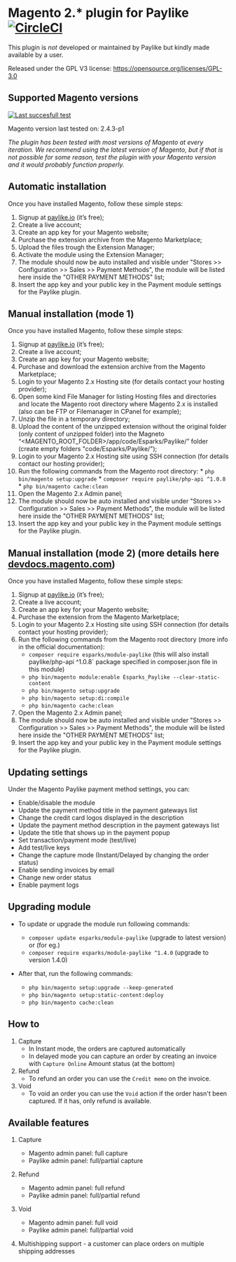 # Magento 2.* plugin for Paylike [![CircleCI](https://circleci.com/gh/paylike/plugin-magento-2.svg?style=shield)](https://circleci.com/gh/paylike/plugin-magento-2)

This plugin is *not* developed or maintained by Paylike but kindly made
available by a user.

Released under the GPL V3 license: https://opensource.org/licenses/GPL-3.0


## Supported Magento versions

[![Last succesfull test](https://log.derikon.ro/api/v1/log/read?tag=magento2&view=svg&label=Magento&key=ecommerce&background=F26322)](https://log.derikon.ro/api/v1/log/read?tag=magento2&view=html)

Magento version last tested on: 2.4.3-p1

*The plugin has been tested with most versions of Magento at every iteration. We recommend using the latest version of Magento, but if that is not possible for some reason, test the plugin with your Magento version and it would probably function properly.*


## Automatic installation

Once you have installed Magento, follow these simple steps:
  1. Signup at [paylike.io](https://paylike.io) (it’s free);
  2. Create a live account;
  3. Create an app key for your Magento website;
  4. Purchase the extension archive from the Magento Marketplace;
  5. Upload the files trough the Extension Manager;
  6. Activate the module using the Extension Manager;
  7. The module should now be auto installed and visible under "Stores >> Configuration >> Sales >> Payment Methods", the module will be listed here inside the "OTHER PAYMENT METHODS" list;
  8. Insert the app key and your public key in the Payment module settings for the Paylike plugin.

## Manual installation (mode 1)

Once you have installed Magento, follow these simple steps:
  1. Signup at [paylike.io](https://paylike.io) (it’s free);
  2. Create a live account;
  3. Create an app key for your Magento website;
  4. Purchase and download the extension archive from the Magento Marketplace;
  5. Login to your Magento 2.x Hosting site (for details contact your hosting provider);
  6. Open some kind File Manager for listing Hosting files and directories and locate the Magento root directory where Magento 2.x is installed (also can be FTP or Filemanager in CPanel for example);
  7. Unzip the file in a temporary directory;
  8. Upload the content of the unzipped extension without the original folder (only content of unzipped folder) into the Magneto “<MAGENTO_ROOT_FOLDER>/app/code/Esparks/Paylike/” folder (create empty folders "code/Esparks/Paylike/");
  9. Login to your Magento 2.x Hosting site using SSH connection (for details contact our hosting provider);
  10. Run the following commands from the Magento root directory:
    * `php bin/magento setup:upgrade`
    * `composer require paylike/php-api ^1.0.8`
    * `php bin/magento cache:clean`
  11. Open the Magento 2.x Admin panel;
  12. The module should now be auto installed and visible under "Stores >> Configuration >> Sales >> Payment Methods", the module will be listed here inside the "OTHER PAYMENT METHODS" list;
  13. Insert the app key and your public key in the Payment module settings for the Paylike plugin.

## Manual installation (mode 2) (more details here [devdocs.magento.com](https://devdocs.magento.com/extensions/install/))

Once you have installed Magento, follow these simple steps:
  1. Signup at [paylike.io](https://paylike.io) (it’s free);
  2. Create a live account;
  3. Create an app key for your Magento website;
  4. Purchase the extension from the Magento Marketplace;
  5. Login to your Magento 2.x Hosting site using SSH connection (for details contact your hosting provider);
  6. Run the following commands from the Magento root directory (more info in the official documentation):
      - `composer require esparks/module-paylike` (this will also install paylike/php-api ^1.0.8` package specified in composer.json file in this module)
      - `php bin/magento module:enable Esparks_Paylike --clear-static-content`
      - `php bin/magento setup:upgrade`
      - `php bin/magento setup:di:compile`
      - `php bin/magento cache:clean`
  6. Open the Magento 2.x Admin panel;
  7. The module should now be auto installed and visible under "Stores >> Configuration >> Sales >> Payment Methods", the module will be listed here inside the "OTHER PAYMENT METHODS" list;
  8. Insert the app key and your public key in the Payment module settings for the Paylike plugin.

## Updating settings

Under the Magento Paylike payment method settings, you can:
  * Enable/disable the module
  * Update the payment method title in the payment gateways list
  * Change the credit card logos displayed in the description
  * Update the payment method description in the payment gateways list
  * Update the title that shows up in the payment popup
  * Set transaction/payment mode (test/live)
  * Add test/live keys
  * Change the capture mode (Instant/Delayed by changing the order status)
  * Enable sending invoices by email
  * Change new order status
  * Enable payment logs

 ## Upgrading module
  * To update or upgrade the module run following commands:
       - `composer update esparks/module-paylike` (upgrade to latest version)<br>
       or (for eg.)
       - `composer require esparks/module-paylike ^1.4.0` (upgrade to version 1.4.0)

  * After that, run the following commands:
      - `php bin/magento setup:upgrade --keep-generated`
      - `php bin/magento setup:static-content:deploy`
      - `php bin/magento cache:clean`

 ## How to

  1. Capture
      * In Instant mode, the orders are captured automatically
      * In delayed mode you can capture an order by creating an invoice with `Capture Online` Amount status (at the bottom)
  2. Refund
      * To refund an order you can use the `Credit memo` on the invoice.
  3. Void
      * To void an order you can use the `Void` action if the order hasn't been captured. If it has, only refund is available.

  ## Available features

  1. Capture
      * Magento admin panel: full capture
      * Paylike admin panel: full/partial capture
  2. Refund
      * Magento admin panel: full refund
      * Paylike admin panel: full/partial refund
  3. Void
      * Magento admin panel: full void
      * Paylike admin panel: full/partial void

  4. Multishipping support - a customer can place orders on multiple shipping addresses